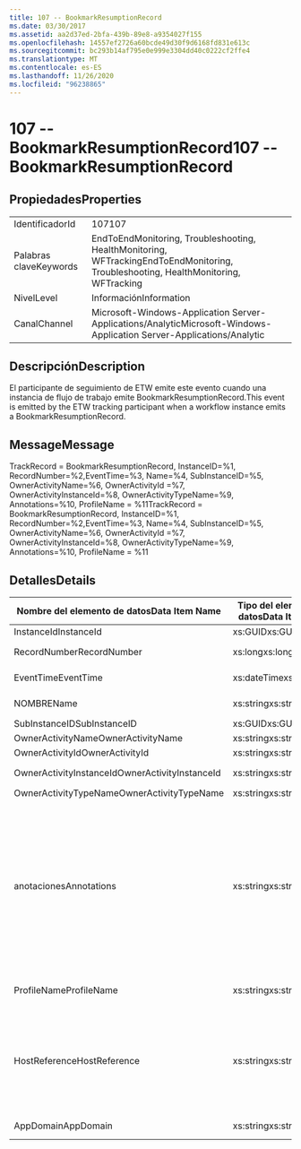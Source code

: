 ```yaml
---
title: 107 -- BookmarkResumptionRecord
ms.date: 03/30/2017
ms.assetid: aa2d37ed-2bfa-439b-89e8-a9354027f155
ms.openlocfilehash: 14557ef2726a60bcde49d30f9d6168fd831e613c
ms.sourcegitcommit: bc293b14af795e0e999e3304dd40c0222cf2ffe4
ms.translationtype: MT
ms.contentlocale: es-ES
ms.lasthandoff: 11/26/2020
ms.locfileid: "96238865"
---
```

# <a name="107----bookmarkresumptionrecord"></a><span data-ttu-id="74410-102">107 -- BookmarkResumptionRecord</span><span class="sxs-lookup"><span data-stu-id="74410-102">107 -- BookmarkResumptionRecord</span></span>

## <a name="properties"></a><span data-ttu-id="74410-103">Propiedades</span><span class="sxs-lookup"><span data-stu-id="74410-103">Properties</span></span>  
  
|||  
|-|-|  
|<span data-ttu-id="74410-104">Identificador</span><span class="sxs-lookup"><span data-stu-id="74410-104">Id</span></span>|<span data-ttu-id="74410-105">107</span><span class="sxs-lookup"><span data-stu-id="74410-105">107</span></span>|  
|<span data-ttu-id="74410-106">Palabras clave</span><span class="sxs-lookup"><span data-stu-id="74410-106">Keywords</span></span>|<span data-ttu-id="74410-107">EndToEndMonitoring, Troubleshooting, HealthMonitoring, WFTracking</span><span class="sxs-lookup"><span data-stu-id="74410-107">EndToEndMonitoring, Troubleshooting, HealthMonitoring, WFTracking</span></span>|  
|<span data-ttu-id="74410-108">Nivel</span><span class="sxs-lookup"><span data-stu-id="74410-108">Level</span></span>|<span data-ttu-id="74410-109">Información</span><span class="sxs-lookup"><span data-stu-id="74410-109">Information</span></span>|  
|<span data-ttu-id="74410-110">Canal</span><span class="sxs-lookup"><span data-stu-id="74410-110">Channel</span></span>|<span data-ttu-id="74410-111">Microsoft-Windows-Application Server-Applications/Analytic</span><span class="sxs-lookup"><span data-stu-id="74410-111">Microsoft-Windows-Application Server-Applications/Analytic</span></span>|  
  
## <a name="description"></a><span data-ttu-id="74410-112">Descripción</span><span class="sxs-lookup"><span data-stu-id="74410-112">Description</span></span>  

 <span data-ttu-id="74410-113">El participante de seguimiento de ETW emite este evento cuando una instancia de flujo de trabajo emite BookmarkResumptionRecord.</span><span class="sxs-lookup"><span data-stu-id="74410-113">This event is emitted by the ETW tracking participant when a workflow instance emits a BookmarkResumptionRecord.</span></span>  
  
## <a name="message"></a><span data-ttu-id="74410-114">Message</span><span class="sxs-lookup"><span data-stu-id="74410-114">Message</span></span>  

 <span data-ttu-id="74410-115">TrackRecord = BookmarkResumptionRecord, InstanceID=%1, RecordNumber=%2,EventTime=%3, Name=%4, SubInstanceID=%5, OwnerActivityName=%6, OwnerActivityId =%7, OwnerActivityInstanceId=%8, OwnerActivityTypeName=%9, Annotations=%10, ProfileName = %11</span><span class="sxs-lookup"><span data-stu-id="74410-115">TrackRecord = BookmarkResumptionRecord, InstanceID=%1, RecordNumber=%2,EventTime=%3, Name=%4, SubInstanceID=%5,  OwnerActivityName=%6, OwnerActivityId =%7, OwnerActivityInstanceId=%8, OwnerActivityTypeName=%9, Annotations=%10, ProfileName = %11</span></span>  
  
## <a name="details"></a><span data-ttu-id="74410-116">Detalles</span><span class="sxs-lookup"><span data-stu-id="74410-116">Details</span></span>  
  
|<span data-ttu-id="74410-117">Nombre del elemento de datos</span><span class="sxs-lookup"><span data-stu-id="74410-117">Data Item Name</span></span>|<span data-ttu-id="74410-118">Tipo del elemento de datos</span><span class="sxs-lookup"><span data-stu-id="74410-118">Data Item Type</span></span>|<span data-ttu-id="74410-119">Descripción</span><span class="sxs-lookup"><span data-stu-id="74410-119">Description</span></span>|  
|--------------------|--------------------|-----------------|  
|<span data-ttu-id="74410-120">InstanceId</span><span class="sxs-lookup"><span data-stu-id="74410-120">InstanceId</span></span>|<span data-ttu-id="74410-121">xs:GUID</span><span class="sxs-lookup"><span data-stu-id="74410-121">xs:GUID</span></span>|<span data-ttu-id="74410-122">El id. de instancia del flujo de trabajo.</span><span class="sxs-lookup"><span data-stu-id="74410-122">The instance id for the workflow</span></span>|  
|<span data-ttu-id="74410-123">RecordNumber</span><span class="sxs-lookup"><span data-stu-id="74410-123">RecordNumber</span></span>|<span data-ttu-id="74410-124">xs:long</span><span class="sxs-lookup"><span data-stu-id="74410-124">xs:long</span></span>|<span data-ttu-id="74410-125">El número de secuencia del registro emitido.</span><span class="sxs-lookup"><span data-stu-id="74410-125">The sequence number of the emitted record</span></span>|  
|<span data-ttu-id="74410-126">EventTime</span><span class="sxs-lookup"><span data-stu-id="74410-126">EventTime</span></span>|<span data-ttu-id="74410-127">xs:dateTime</span><span class="sxs-lookup"><span data-stu-id="74410-127">xs:dateTime</span></span>|<span data-ttu-id="74410-128">La hora en UTC cuando se emitió el evento.</span><span class="sxs-lookup"><span data-stu-id="74410-128">The time in UTC when the event was emitted</span></span>|  
|<span data-ttu-id="74410-129">NOMBRE</span><span class="sxs-lookup"><span data-stu-id="74410-129">Name</span></span>|<span data-ttu-id="74410-130">xs:string</span><span class="sxs-lookup"><span data-stu-id="74410-130">xs:string</span></span>|<span data-ttu-id="74410-131">El nombre del marcador que se reanudó.</span><span class="sxs-lookup"><span data-stu-id="74410-131">The name of the bookmark that was resumed</span></span>|  
|<span data-ttu-id="74410-132">SubInstanceID</span><span class="sxs-lookup"><span data-stu-id="74410-132">SubInstanceID</span></span>|<span data-ttu-id="74410-133">xs:GUID</span><span class="sxs-lookup"><span data-stu-id="74410-133">xs:GUID</span></span>|<span data-ttu-id="74410-134">El id. del ámbito del marcador.</span><span class="sxs-lookup"><span data-stu-id="74410-134">The id of the bookmark scope</span></span>|  
|<span data-ttu-id="74410-135">OwnerActivityName</span><span class="sxs-lookup"><span data-stu-id="74410-135">OwnerActivityName</span></span>|<span data-ttu-id="74410-136">xs:string</span><span class="sxs-lookup"><span data-stu-id="74410-136">xs:string</span></span>|<span data-ttu-id="74410-137">El nombre de la actividad de marcador.</span><span class="sxs-lookup"><span data-stu-id="74410-137">The name of the bookmark activity</span></span>|  
|<span data-ttu-id="74410-138">OwnerActivityId</span><span class="sxs-lookup"><span data-stu-id="74410-138">OwnerActivityId</span></span>|<span data-ttu-id="74410-139">xs:string</span><span class="sxs-lookup"><span data-stu-id="74410-139">xs:string</span></span>|<span data-ttu-id="74410-140">El id. de la actividad del marcador.</span><span class="sxs-lookup"><span data-stu-id="74410-140">The id of the bookmark activity</span></span>|  
|<span data-ttu-id="74410-141">OwnerActivityInstanceId</span><span class="sxs-lookup"><span data-stu-id="74410-141">OwnerActivityInstanceId</span></span>|<span data-ttu-id="74410-142">xs:string</span><span class="sxs-lookup"><span data-stu-id="74410-142">xs:string</span></span>|<span data-ttu-id="74410-143">El id. de instancia de la actividad del marcador.</span><span class="sxs-lookup"><span data-stu-id="74410-143">The instance id of the bookmark activity</span></span>|  
|<span data-ttu-id="74410-144">OwnerActivityTypeName</span><span class="sxs-lookup"><span data-stu-id="74410-144">OwnerActivityTypeName</span></span>|<span data-ttu-id="74410-145">xs:string</span><span class="sxs-lookup"><span data-stu-id="74410-145">xs:string</span></span>|<span data-ttu-id="74410-146">El tipo de la actividad del marcador.</span><span class="sxs-lookup"><span data-stu-id="74410-146">The type of the bookmark activity</span></span>|  
|<span data-ttu-id="74410-147">anotaciones</span><span class="sxs-lookup"><span data-stu-id="74410-147">Annotations</span></span>|<span data-ttu-id="74410-148">xs:string</span><span class="sxs-lookup"><span data-stu-id="74410-148">xs:string</span></span>|<span data-ttu-id="74410-149">Las anotaciones que se agregaron a este evento.</span><span class="sxs-lookup"><span data-stu-id="74410-149">The annotations that were added to this event.</span></span>  <span data-ttu-id="74410-150">Los valores se almacenan en un elemento XML con el formato \<items> \< item  name = "annotationName" type="System.String"> annotationValue \</item> \</items> .</span><span class="sxs-lookup"><span data-stu-id="74410-150">The values are stored in an xml element in the format \<items>\< item  name = "annotationName" type="System.String">annotationValue\</item>\</items>.</span></span>  <span data-ttu-id="74410-151">Si no se especifica ninguna anotación, la cadena contendrá \<items/> .</span><span class="sxs-lookup"><span data-stu-id="74410-151">If no annotations are specified then the string contains \<items/>.</span></span> <span data-ttu-id="74410-152">El tamaño del evento ETW está limitado por el tamaño de búfer de ETW o la carga útil máxima para un evento ETW.</span><span class="sxs-lookup"><span data-stu-id="74410-152">The ETW event size is limited by the ETW buffer size or the max payload for an ETW event.</span></span> <span data-ttu-id="74410-153">Si el tamaño del evento supera los límites de ETW, el evento se trunca quitando las anotaciones y reemplazando el valor de anotación por \<items> ... \</items> .</span><span class="sxs-lookup"><span data-stu-id="74410-153">If the size of the event exceeds the ETW limits, then the event is truncated by dropping the annotations and replacing the annotation value with \<items>...\</items>.</span></span>|  
|<span data-ttu-id="74410-154">ProfileName</span><span class="sxs-lookup"><span data-stu-id="74410-154">ProfileName</span></span>|<span data-ttu-id="74410-155">xs:string</span><span class="sxs-lookup"><span data-stu-id="74410-155">xs:string</span></span>|<span data-ttu-id="74410-156">El nombre o el perfil de seguimiento que dio como resultado que se emitiera este evento.</span><span class="sxs-lookup"><span data-stu-id="74410-156">The name or the tracking profile that resulted in this event being emitted</span></span>|  
|<span data-ttu-id="74410-157">HostReference</span><span class="sxs-lookup"><span data-stu-id="74410-157">HostReference</span></span>|<span data-ttu-id="74410-158">xs:string</span><span class="sxs-lookup"><span data-stu-id="74410-158">xs:string</span></span>|<span data-ttu-id="74410-159">En el caso de los servicios hospedados en web, este campo identifica de manera única el servicio en la jerarquía web.</span><span class="sxs-lookup"><span data-stu-id="74410-159">For web hosted services, this field uniquely identifies the service in the web hierarchy.</span></span>  <span data-ttu-id="74410-160">Su formato se define como ' ruta de acceso virtual de la aplicación del nombre del sitio web&#124;ruta de acceso virtual del servicio&#124;ServiceName ' ejemplo: ' sitio web predeterminado/CalculatorApplication&#124;/CalculatorService.svc&#124;CalculatorService '</span><span class="sxs-lookup"><span data-stu-id="74410-160">Its format is defined as 'Web Site Name Application Virtual Path&#124;Service Virtual Path&#124;ServiceName' Example: 'Default Web Site/CalculatorApplication&#124;/CalculatorService.svc&#124;CalculatorService'</span></span>|  
|<span data-ttu-id="74410-161">AppDomain</span><span class="sxs-lookup"><span data-stu-id="74410-161">AppDomain</span></span>|<span data-ttu-id="74410-162">xs:string</span><span class="sxs-lookup"><span data-stu-id="74410-162">xs:string</span></span>|<span data-ttu-id="74410-163">La cadena devuelta por AppDomain.CurrentDomain.FriendlyName.</span><span class="sxs-lookup"><span data-stu-id="74410-163">The string returned by AppDomain.CurrentDomain.FriendlyName.</span></span>|
